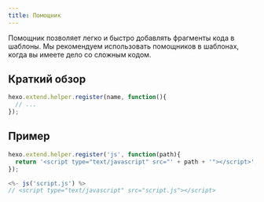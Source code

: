 ```yaml
---
title: Помощник
---
```

Помощник позволяет легко и быстро добавлять фрагменты кода в шаблоны. Мы рекомендуем использовать помощников в шаблонах, когда вы имеете дело со сложным кодом.

## Краткий обзор

``` js
hexo.extend.helper.register(name, function(){
  // ...
});
```

## Пример

``` js
hexo.extend.helper.register('js', function(path){
  return '<script type="text/javascript" src="' + path + '"></script>';
});
```

``` js
<%- js('script.js') %>
// <script type="text/javascript" src="script.js"></script>
```

